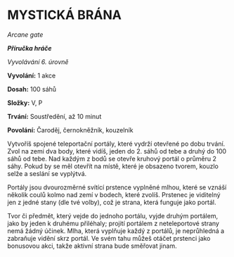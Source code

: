 # MYSTICKÁ BRÁNA

*Arcane gate*

***Příručka hráče***

*Vyvolávání 6. úrovně*

**Vyvolání:** 1 akce

**Dosah:** 100 sáhů

**Složky:** V, P

**Trvání:** Soustředění, až 10 minut

**Povolání:** Čaroděj, černokněžník, kouzelník

Vytvoříš spojené teleportační portály, které vydrží otevřené po dobu trvání. Zvol na zemi dva body, které vidíš, jeden do 2. sáhů od tebe a druhý do 100 sáhů od tebe. Nad každým z bodů se otevře kruhový portál o průměru 2 sáhy. Pokud by se měl otevřít na místě, které je obsazeno tvorem, kouzlo selže a seslání se vyplýtvá. 

Portály jsou dvourozměrné svítící prstence vyplněné mlhou, které se vznáší několik coulů kolmo nad zemí v bodech, které zvolíš. Prstenec je viditelný jen z jedné stany (dle tvé volby), což je strana, která funguje jako portál. 

Tvor či předmět, který vejde do jednoho portálu, vyjde druhým portálem, jako by jeden k druhému přiléhaly; projití portálem z neteleportové strany nemá žádný účinek. Mlha, která vyplňuje každý z portálů, je neprůhledná a zabraňuje vidění skrz portál. Ve svém tahu můžeš otáčet prstenci jako bonusovou akci, takže aktivní strana bude směřovat jinam.
